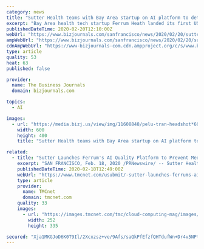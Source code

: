 ```yaml
---
category: news
title: "Sutter Health teams with Bay Area startup on AI platform to detect lung cancer"
excerpt: "Bay Area health tech startup Ferrum Heath landed its first US customer, the Northern California health system Sutter Health . Sutter Health let loose a series of algorithms last August to see if the technology provided by Ferrum could improve lung cancer detection at its radiology locations in Sacramento."
publishedDateTime: 2020-02-20T12:10:00Z
webUrl: "https://www.bizjournals.com/sanfrancisco/news/2020/02/20/sutter-health-teams-with-bay-area-startup-on-ai.html"
ampWebUrl: "https://www.bizjournals.com/sanfrancisco/news/2020/02/20/sutter-health-teams-with-bay-area-startup-on-ai.amp.html"
cdnAmpWebUrl: "https://www-bizjournals-com.cdn.ampproject.org/c/s/www.bizjournals.com/sanfrancisco/news/2020/02/20/sutter-health-teams-with-bay-area-startup-on-ai.amp.html"
type: article
quality: 53
heat: 63
published: false

provider:
  name: The Business Journals
  domain: bizjournals.com

topics:
  - AI

images:
  - url: "https://media.bizj.us/view/img/11608848/pelu-tran-headshot*600xx1920-1280-0-0.jpg"
    width: 600
    height: 400
    title: "Sutter Health teams with Bay Area startup on AI platform to detect lung cancer"

related:
  - title: "Sutter Launches Ferrum's AI Quality Platform to Prevent Medical Errors, Fight Cancer, and Reduce Healthcare Costs"
    excerpt: "SAN FRANCISCO, Feb. 18, 2020 /PRNewswire/ -- Sutter Health, a not-for profit healthcare network in Northern California, today announced the launch of Ferrum's artificial intelligence (AI) powered quality platform to deliver higher quality and more consistent care to its patients. Ferrum Health's next generation technology is designed to improve ..."
    publishedDateTime: 2020-02-18T12:49:00Z
    webUrl: "https://www.tmcnet.com/usubmit/-sutter-launches-ferrums-ai-quality-platform-prevent-medical-/2020/02/18/9099199.htm"
    type: article
    provider:
      name: TMCnet
      domain: tmcnet.com
    quality: 33
    images:
      - url: "https://images.tmcnet.com/tmc/cloud-computing-mag/images/cloud-computing-0515-cover.jpg"
        width: 252
        height: 335

secured: "Xja1MKGJoD6K0T9Il/2Xcxzsz+ve/9Afs/saQkPfEfzfQHTdufWn+Dr4v5NPtDmCYM1rW6qorX4AN+ONfeOKmxSsoKzC3eBEMHFmswLDh/w8RzNMcv3sZPrXJaqWc578P3P4DFM+FK9xSO3YgHRg7LEV4Okx0pW+Sg7jocFs32e1Oor2qi9Jv56I89k5CAUVyE/oyb54EB8+l+7E0xz/NzzqU7PJpXhS2UbV5PvPs2EBcCBeEn2C8QOU7n9751OtqDyL62W8G0X1BNXUk96+xygrjBgIiayMh9GDkq9OSpVXrJSlF+dKYRGcFBnzOOeq;lU9Udx52zj0z3KMswu0L6g=="
---
```


